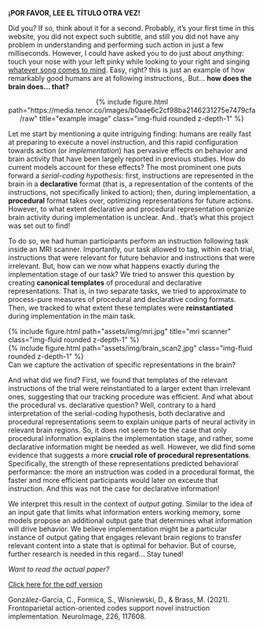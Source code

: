 **¡POR FAVOR, LEE EL TÍTULO OTRA VEZ!**

Did you? If so, think about it for a second. Probably, it’s your first time in this website, you did not expect such subtitle, and still you did not have any problem in understanding and performing such action in just a few milliseconds. However, I could have asked you to do just about *anything*: touch your nose with your left pinky while looking to your right and singing [whatever song comes to mind](https://www.youtube.com/watch?v=EHfx9LXzxpw). Easy, right? this is just an example of how remarkably good humans are at following instructions,. But… **how does the brain does... that?**

 

<div class="row" style="text-align: center;">
    <div class="col-sm mt-0 mt-md-0">
        {% include figure.html path="https://media.tenor.co/images/b0aae6c2cf98ba2146231275e7479cfa/raw" title="example image" class="img-fluid rounded z-depth-1" %}
    </div>
</div>
<div class="caption">
    
</div>

Let me start by mentioning a quite intriguing finding: humans are really fast at preparing to execute a novel instruction, and this rapid configuration towards action (or *implementation*) has pervasive effects on behavior and brain activity that have been largely reported in previous studies. How do current models account for these effects? The most prominent one puts forward a *serial-coding hypothesis*: first, instructions are represented in the brain in a **declarative** format (that is, a representation of the contents of the instructions, not specifically linked to action); then, during implementation, a **procedural** format takes over, optimizing representations for future actions. However, to what extent declarative and procedural representation organize brain activity during implementation is unclear. And.. that’s what this project was set out to find!

To do so, we had human participants perform an instruction following task inside an MRI scanner. Importantly, our task allowed to tag, within each trial, instructions that were relevant for future behavior and instructions that were irrelevant.  But, how can we now what happens exactly during the implementation stage of our task? We tried to answer this question by creating **canonical templates** of procedural and declarative representations. That is, in two separate tasks, we tried to approximate to process-pure measures of procedural and declarative coding formats. Then, we tracked to what extent these templates were **reinstantiated** during implementation in the main task.

<div class="row justify-content-sm-center">
    <div class="col-sm-8 mt-3 mt-md-0">
        {% include figure.html path="assets/img/mri.jpg" title="mri scanner" class="img-fluid rounded z-depth-1" %}
    </div>
    <div class="col-sm-4 mt-3 mt-md-0">
        {% include figure.html path="assets/img/brain_scan2.jpg" class="img-fluid rounded z-depth-1" %}
    </div>
</div>
<div class="caption">
    Can we capture the activation of specific representations in the brain?
</div>

And what did we find? First, we found that templates of the relevant instructions of the trial were reinstantiated to a larger extent than irrelevant ones, suggesting that our tracking procedure was efficient. And what about the procedural vs. declarative question? Well, contrary to a hard interpretation of the serial-coding hypothesis, both declarative and procedural representations seem to explain unique parts of neural activity in relevant brain regions.  So, it does not seem to be the case that only procedural information explains the implementation stage, and rather, some declarative information might be needed as well. However, we did find some evidence that suggests a more **crucial role of procedural representations**. Specifically, the strength of these representations predicted behavioral performance: the more an instruction was coded in a procedural format, the faster and more efficient participants would later on exceute that instruction. And this was not the case for declarative information!

We interpret this result in the context of *output gating*. Similar to the idea of an input gate that limits what information enters working memory, some models propose an additional output gate that determines what information will drive behavior. We believe implementation might be a particular instance of output gating that engages relevant brain regions to transfer relevant content into a state that is optimal for behavior. But of course, further research is needed in this regard… Stay tuned!

 
  
   
    
    
*Want to read the actual paper?*

[Click here for the pdf version](https://web.archive.org/web/20210717050415id_/https://biblio.ugent.be/publication/8699558/file/8701388)

González-García, C., Formica, S., Wisniewski, D., & Brass, M. (2021). Frontoparietal action-oriented codes support novel instruction implementation. NeuroImage, 226, 117608.



